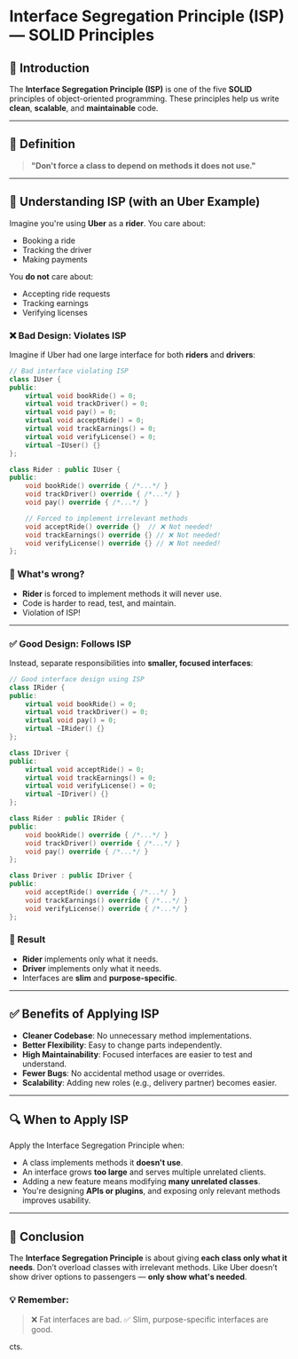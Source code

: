 
# Interface Segregation Principle (ISP) — SOLID Principles

## 📘 Introduction

The **Interface Segregation Principle (ISP)** is one of the five **SOLID** principles of object-oriented programming. These principles help us write **clean**, **scalable**, and **maintainable** code.

---

## 🧠 Definition

> **"Don't force a class to depend on methods it does not use."**

---

## 🚕 Understanding ISP (with an Uber Example)

Imagine you're using **Uber** as a **rider**. You care about:

* Booking a ride
* Tracking the driver
* Making payments

You **do not** care about:

* Accepting ride requests
* Tracking earnings
* Verifying licenses

### ❌ Bad Design: Violates ISP

Imagine if Uber had one large interface for both **riders** and **drivers**:

```cpp
// Bad interface violating ISP
class IUser {
public:
    virtual void bookRide() = 0;
    virtual void trackDriver() = 0;
    virtual void pay() = 0;
    virtual void acceptRide() = 0;
    virtual void trackEarnings() = 0;
    virtual void verifyLicense() = 0;
    virtual ~IUser() {}
};

class Rider : public IUser {
public:
    void bookRide() override { /*...*/ }
    void trackDriver() override { /*...*/ }
    void pay() override { /*...*/ }

    // Forced to implement irrelevant methods
    void acceptRide() override {}  // ❌ Not needed!
    void trackEarnings() override {} // ❌ Not needed!
    void verifyLicense() override {} // ❌ Not needed!
};
```

### 🧹 What's wrong?

* **Rider** is forced to implement methods it will never use.
* Code is harder to read, test, and maintain.
* Violation of ISP!

---

### ✅ Good Design: Follows ISP

Instead, separate responsibilities into **smaller, focused interfaces**:

```cpp
// Good interface design using ISP
class IRider {
public:
    virtual void bookRide() = 0;
    virtual void trackDriver() = 0;
    virtual void pay() = 0;
    virtual ~IRider() {}
};

class IDriver {
public:
    virtual void acceptRide() = 0;
    virtual void trackEarnings() = 0;
    virtual void verifyLicense() = 0;
    virtual ~IDriver() {}
};

class Rider : public IRider {
public:
    void bookRide() override { /*...*/ }
    void trackDriver() override { /*...*/ }
    void pay() override { /*...*/ }
};

class Driver : public IDriver {
public:
    void acceptRide() override { /*...*/ }
    void trackEarnings() override { /*...*/ }
    void verifyLicense() override { /*...*/ }
};
```

### 🎯 Result

* **Rider** implements only what it needs.
* **Driver** implements only what it needs.
* Interfaces are **slim** and **purpose-specific**.

---

## ✅ Benefits of Applying ISP

* **Cleaner Codebase**: No unnecessary method implementations.
* **Better Flexibility**: Easy to change parts independently.
* **High Maintainability**: Focused interfaces are easier to test and understand.
* **Fewer Bugs**: No accidental method usage or overrides.
* **Scalability**: Adding new roles (e.g., delivery partner) becomes easier.

---

## 🔍 When to Apply ISP

Apply the Interface Segregation Principle when:

* A class implements methods it **doesn't use**.
* An interface grows **too large** and serves multiple unrelated clients.
* Adding a new feature means modifying **many unrelated classes**.
* You're designing **APIs or plugins**, and exposing only relevant methods improves usability.

---

## 🧾 Conclusion

The **Interface Segregation Principle** is about giving **each class only what it needs**. Don’t overload classes with irrelevant methods. Like Uber doesn’t show driver options to passengers — **only show what's needed**.

### 💡 Remember:

> ❌ Fat interfaces are bad.
> ✅ Slim, purpose-specific interfaces are good.

cts.
